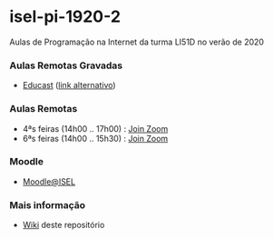 # isel-pi-1920-2
Aulas de Programação na Internet da turma LI51D no verão de 2020

### Aulas Remotas Gravadas
* [Educast](https://educast.fccn.pt/vod/channels/k0qyf9nr4) ([link alternativo](https://portal.educast.fccn.pt/videos?c=5727))

### Aulas Remotas
* 4ªs feiras (14h00 .. 17h00) : [Join Zoom](https://videoconf-colibri.zoom.us/j/349356013)
* 6ªs feiras (14h00 .. 15h30) : [Join Zoom](https://videoconf-colibri.zoom.us/j/246125858)

### Moodle
* [Moodle@ISEL](https://1920moodle.isel.pt/course/view.php?id=5032)

### Mais informação
* [Wiki](https://github.com/jtrindade/isel-pi-1920-2/wiki) deste repositório
